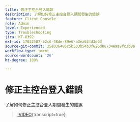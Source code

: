 ```yaml
---
title: 修正主控台登入錯誤
description: 了解如何修正主控台登入期間發生的錯誤
feature: Client Console
role: Admin
level: Experienced
type: Troubleshooting
jira: KT-8392
exl-id: 17032587-52c6-48de-89e6-a3ea634d3d63
source-git-commit: 35e036486c5b533b54b3f626d88734e9a9fc3b8a
workflow-type: tm+mt
source-wordcount: '26'
ht-degree: 100%

---
```


# 修正主控台登入錯誤

了解如何修正主控台登入期間發生的錯誤

>[!VIDEO](https://video.tv.adobe.com/v/335896?quality=12&learn=on){transcript=true}
